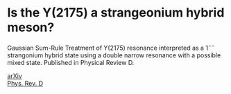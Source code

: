 # Is the Y(2175) a strangeonium hybrid meson?

Gaussian Sum-Rule Treatment of Y(2175) resonance interpreted as a $1^{--}$ strangonium hybrid state using a double narrow resonance with a  possible mixed state. Published in Physical Review D.

[arXiv](https://arxiv.org/abs/1905.12779)<br>
[Phys. Rev. D](https://journals.aps.org/prd/abstract/10.1103/PhysRevD.100.034012)
